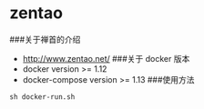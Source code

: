 # zentao
###关于禅首的介绍
* http://www.zentao.net/
###关于 docker 版本
* docker version >= 1.12
* docker-compose version >= 1.13
###使用方法
```shell
sh docker-run.sh
```